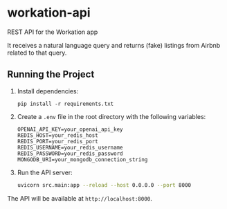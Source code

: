 # workation-api

REST API for the Workation app 

It receives a natural language query and returns (fake) listings from Airbnb related to that query.

## Running the Project

1. Install dependencies:

    ```
    pip install -r requirements.txt
    ```


2. Create a `.env` file in the root directory with the following variables:
   ```
   OPENAI_API_KEY=your_openai_api_key
   REDIS_HOST=your_redis_host
   REDIS_PORT=your_redis_port
   REDIS_USERNAME=your_redis_username
   REDIS_PASSWORD=your_redis_password
   MONGODB_URI=your_mongodb_connection_string
   ```

3. Run the API server:
   ```bash
   uvicorn src.main:app --reload --host 0.0.0.0 --port 8000
   ```

The API will be available at `http://localhost:8000`.

